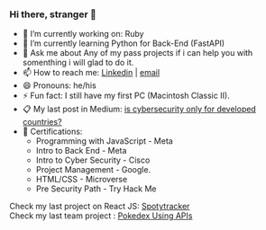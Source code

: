 ### Hi there, stranger 👋

- 🔭 I’m currently working on: Ruby
- 🌱 I’m currently learning Python for Back-End (FastAPI)
- 💬 Ask me about Any of my pass projects if i can help you with somenthing i will glad to do it.
- 📫 How to reach me: [Linkedin](https://www.linkedin.com/in/dgonzalesi/) | [email](mailto:assay-chill.0l@icloud.com?subject=[GitHub])
- 😄 Pronouns: he/his
- ⚡ Fun fact: I still have my first PC (Macintosh Classic II).
- 📋 My last post in Medium: [is cybersecurity only for developed countries?](https://medium.com/@dgonzalesi285/is-cybersecurity-only-for-developed-countries-c567cd93a0ce)
- 🥇 Certifications: 
    - Programming with JavaScript - Meta 
    - Intro to Back End - Meta 
    - Intro to Cyber Security - Cisco
    - Project Management - Google.
    - HTML/CSS - Microverse
    - Pre Security Path - Try Hack Me

Check my last project on React JS: [Spotytracker](https://fabulous-moonbeam-c5411a.netlify.app/)
<br>
Check my last team project : [Pokedex Using APIs](https://github.com/ErikStoupignan/Capstone-m2-APIs-baseapp-pokemon)
